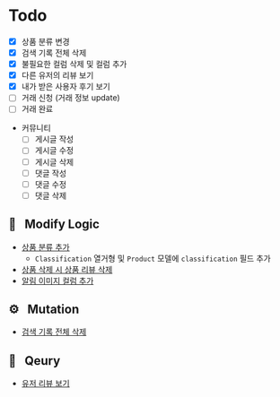 # Todo
- [x] 상품 분류 변경
- [x] 검색 기록 전체 삭제
- [x] 불필요한 컬럼 삭제 및 컬럼 추가
- [x] 다른 유저의 리뷰 보기
- [x] 내가 받은 사용자 후기 보기
- [ ] 거래 신청 (거래 정보 update)
- [ ] 거래 완료
- 커뮤니티
  - [ ] 게시글 작성
  - [ ] 게시글 수정
  - [ ] 게시글 삭제
  - [ ] 댓글 작성
  - [ ] 댓글 수정
  - [ ] 댓글 삭제

## 🔨 &nbsp;&nbsp;Modify Logic
- [상품 분류 추가](https://github.com/seongho-joo/majgo_server/commit/3e1c4df6e880e3efe1f4a7d73117be1d76840b0c)
  - `Classification` 열거형 및 `Product` 모델에 `classification` 필드 추가
- [상품 삭제 시 상품 리뷰 삭제](https://github.com/seongho-joo/majgo_server/commit/23b29668041850d76c6ef48a1bc24dd74284dbd1)
- [알림 이미지 컬럼 추가](https://github.com/seongho-joo/majgo_server/commit/7554820485fe52e4715defd48b9e310534d94607)

## ⚙️ &nbsp;&nbsp;Mutation
- [검색 기록 전체 삭제](../src/searchHistory/deleteAllSearchHistory/deleteAllSearchHistory.resolvers.ts)

## 📃 &nbsp;&nbsp;Qeury
- [유저 리뷰 보기](../src/reviews/seeUserReviews/seeUserReviews.resolvers.ts)

<!-- ## ⌨️ &nbsp;&nbsp;Refactoring

## 📲 &nbsp;&nbsp;Computed Field
  

 -->
